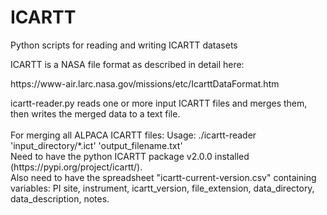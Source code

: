 # ICARTT
Python scripts for reading and writing ICARTT datasets

ICARTT is a NASA file format as described in detail here:
<link> https://www-air.larc.nasa.gov/missions/etc/IcarttDataFormat.htm </link>


<p>
</p>

<p>
icartt-reader.py reads one or more input ICARTT files and merges them, then writes the merged data to a text file.
<br>
<br>
For merging all ALPACA ICARTT files:
Usage: ./icartt-reader 'input_directory/*.ict' 'output_filename.txt'
<br>
Need to have the python ICARTT package v2.0.0 installed (https://pypi.org/project/icartt/).
<br>
Also need to have the spreadsheet "icartt-current-version.csv" containing variables: PI	site, instrument, icartt_version, file_extension, data_directory, data_description, notes.
</p>
